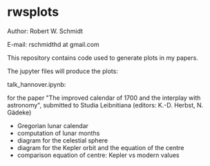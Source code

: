 # rwsplots

Author: Robert W. Schmidt

E-mail: rschmidthd at gmail.com

This repository contains code used to generate plots in my papers.

The jupyter files will produce the plots:

talk_hannover.ipynb:

for the paper "The improved calendar of 1700 and the interplay with astronomy", submitted to Studia Leibnitiana
(editors: K.-D. Herbst, N. Gädeke)

* Gregorian lunar calendar
* computation of lunar months
* diagram for the celestial sphere
* diagram for the Kepler orbit and the equation of the centre
* comparison equation of centre: Kepler vs modern values
